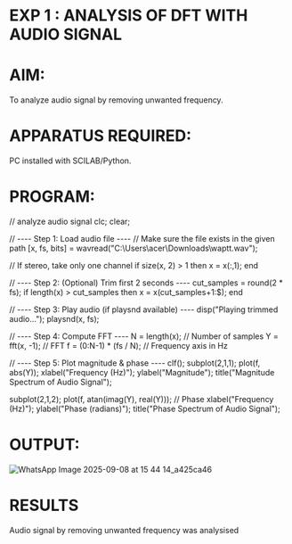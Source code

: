 # EXP 1 :  ANALYSIS OF DFT WITH AUDIO SIGNAL

# AIM: 
 To analyze audio signal by removing unwanted frequency. 

# APPARATUS REQUIRED: 
   PC installed with SCILAB/Python. 

# PROGRAM: 
// analyze audio signal
clc; clear;

// ---- Step 1: Load audio file ----
// Make sure the file exists in the given path
[x, fs, bits] = wavread("C:\Users\acer\Downloads\waptt.wav");

// If stereo, take only one channel
if size(x, 2) > 1 then
    x = x(:,1);
end

// ---- Step 2: (Optional) Trim first 2 seconds ----
cut_samples = round(2 * fs);
if length(x) > cut_samples then
    x = x(cut_samples+1:$);
end

// ---- Step 3: Play audio (if playsnd available) ----
disp("Playing trimmed audio...");
playsnd(x, fs);

// ---- Step 4: Compute FFT ----
N = length(x);             // Number of samples
Y = fft(x, -1);            // FFT
f = (0:N-1) * (fs / N);    // Frequency axis in Hz

// ---- Step 5: Plot magnitude & phase ----
clf();
subplot(2,1,1);
plot(f, abs(Y));
xlabel("Frequency (Hz)");
ylabel("Magnitude");
title("Magnitude Spectrum of Audio Signal");

subplot(2,1,2);
plot(f, atan(imag(Y), real(Y)));  // Phase
xlabel("Frequency (Hz)");
ylabel("Phase (radians)");
title("Phase Spectrum of Audio Signal");

# OUTPUT: 
![WhatsApp Image 2025-09-08 at 15 44 14_a425ca46](https://github.com/user-attachments/assets/b22a11ab-8dad-4c35-b162-1e9c530d032e)

# RESULTS
Audio signal by removing unwanted frequency was analysised
